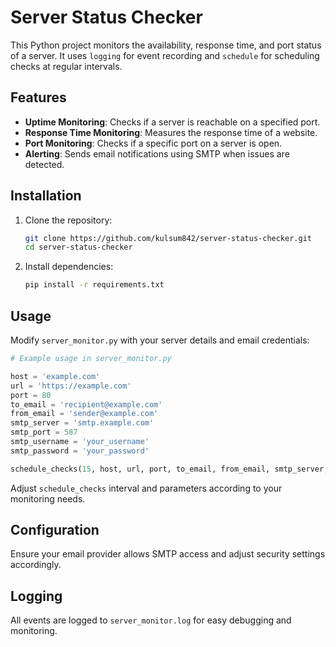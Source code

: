 # Server Status Checker

This Python project monitors the availability, response time, and port status of a server. It uses `logging` for event recording and `schedule` for scheduling checks at regular intervals.

## Features

- **Uptime Monitoring**: Checks if a server is reachable on a specified port.
- **Response Time Monitoring**: Measures the response time of a website.
- **Port Monitoring**: Checks if a specific port on a server is open.
- **Alerting**: Sends email notifications using SMTP when issues are detected.

## Installation

1. Clone the repository:
   ```bash
   git clone https://github.com/kulsum842/server-status-checker.git
   cd server-status-checker
   ```

2. Install dependencies:
   ```bash
   pip install -r requirements.txt
   ```

## Usage

Modify `server_monitor.py` with your server details and email credentials:

```python
# Example usage in server_monitor.py

host = 'example.com'
url = 'https://example.com'
port = 80
to_email = 'recipient@example.com'
from_email = 'sender@example.com'
smtp_server = 'smtp.example.com'
smtp_port = 587
smtp_username = 'your_username'
smtp_password = 'your_password'

schedule_checks(15, host, url, port, to_email, from_email, smtp_server, smtp_port, smtp_username, smtp_password)
```

Adjust `schedule_checks` interval and parameters according to your monitoring needs.

## Configuration

Ensure your email provider allows SMTP access and adjust security settings accordingly.

## Logging

All events are logged to `server_monitor.log` for easy debugging and monitoring.
